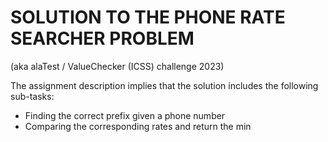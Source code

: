 # SOLUTION TO THE PHONE RATE SEARCHER PROBLEM

(aka alaTest / ValueChecker (ICSS) challenge 2023)

The assignment description implies that the solution includes the following sub-tasks:

- Finding the correct prefix given a phone number
- Comparing the corresponding rates and return the min


